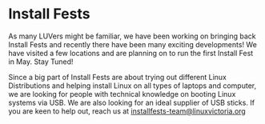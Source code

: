 # Install Fests

As many LUVers might be familiar, we have been working on bringing back Install Fests and recently there have been many exciting developments! We have visited a few locations and are planning on to run the first Install Fest in May. Stay Tuned!

Since a big part of Install Fests are about trying out different Linux Distributions and helping install Linux on all types of laptops and computer, we are looking for people with technical knowledge on booting Linux systems via USB. We are also looking for an ideal supplier of USB sticks. If you are keen to help out, reach us at installfests-team@linuxvictoria.org